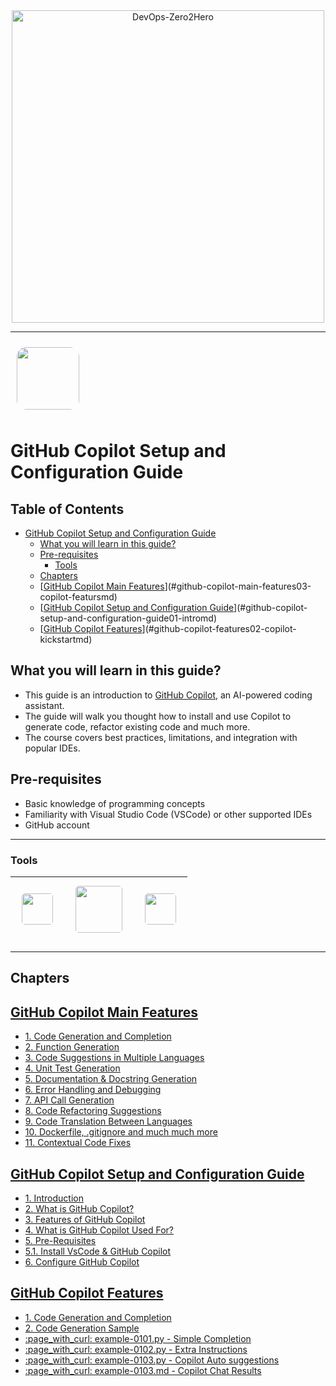 
<div align="center">
  <img src="/resources/images/cover-rounded.png" alt="DevOps-Zero2Hero" width="500">
</div>

---

<img src="/resources/images/copilot/github_copilot.png" style="border-radius: 25px; padding: 10px; width:100px"/>


<!-- omit in toc -->
# GitHub Copilot Setup and Configuration Guide

## Table of Contents

- [GitHub Copilot Setup and Configuration Guide](#github-copilot-setup-and-configuration-guide)
  - [What you will learn in this guide?](#what-you-will-learn-in-this-guide)
  - [Pre-requisites](#pre-requisites)
    - [Tools](#tools)
  - [Chapters](#chapters)
  - [[GitHub Copilot Main Features](03-copilot-featurs.md)](#github-copilot-main-features03-copilot-featursmd)
  - [[GitHub Copilot Setup and Configuration Guide](01-intro.md)](#github-copilot-setup-and-configuration-guide01-intromd)
  - [[GitHub Copilot Features](02-copilot-kickstart.md)](#github-copilot-features02-copilot-kickstartmd)


## What you will learn in this guide?

- This guide is an introduction to [GitHub Copilot](https://github.com/copilot), an AI-powered coding assistant.
- The guide will walk you thought how to install and use Copilot to generate code, refactor existing code and much more.
- The course covers best practices, limitations, and integration with popular IDEs.

## Pre-requisites

- Basic knowledge of programming concepts
- Familiarity with Visual Studio Code (VSCode) or other supported IDEs
- GitHub account  

---

### Tools

| <img src="/resources/images/logos/logos_github.svg" style="border-radius: 15px; padding: 10px; width:50px"/> | <img src="/resources/images/copilot/github_copilot.png" style="border-radius: 15px; padding: 10px; width:75px"/> | <img src="/resources/images/logos/logos_vscode.svg" style="border-radius: 15px; padding: 10px; width:50px"/> |
| ------------------------------------------------------------------------------------------------------------ | ---------------------------------------------------------------------------------------------------------------- | ------------------------------------------------------------------------------------------------------------ |

---


## Chapters

<!-- Chapters -->


## [GitHub Copilot Main Features](03-copilot-featurs.md)
 - [1. Code Generation and Completion](03-copilot-featurs.md#1-code-generation-and-completion)
 - [2. Function Generation](03-copilot-featurs.md#2-function-generation)
 - [3. Code Suggestions in Multiple Languages](03-copilot-featurs.md#3-code-suggestions-in-multiple-languages)
 - [4. Unit Test Generation](03-copilot-featurs.md#4-unit-test-generation)
 - [5. Documentation \& Docstring Generation](03-copilot-featurs.md#5-documentation--docstring-generation)
 - [6. Error Handling and Debugging](03-copilot-featurs.md#6-error-handling-and-debugging)
 - [7. API Call Generation](03-copilot-featurs.md#7-api-call-generation)
 - [8. Code Refactoring Suggestions](03-copilot-featurs.md#8-code-refactoring-suggestions)
 - [9. Code Translation Between Languages](03-copilot-featurs.md#9-code-translation-between-languages)
 - [10. Dockerfile, .gitignore and much much more](03-copilot-featurs.md#10-dockerfile-gitignore-and-much-much-more)
 - [11. Contextual Code Fixes](03-copilot-featurs.md#11-contextual-code-fixes)


## [GitHub Copilot Setup and Configuration Guide](01-intro.md)
 - [1. Introduction](01-intro.md#1-introduction)
 - [2. What is GitHub Copilot?](01-intro.md#2-what-is-github-copilot)
 - [3. Features of GitHub Copilot](01-intro.md#3-features-of-github-copilot)
 - [4. What is GitHub Copilot Used For?](01-intro.md#4-what-is-github-copilot-used-for)
 - [5. Pre-Requisites](01-intro.md#5-pre-requisites)
 - [5.1. Install VsCode \& GitHub Copilot](01-intro.md#51-install-vscode--github-copilot)
 - [6. Configure GitHub Copilot](01-intro.md#6-configure-github-copilot)


## [GitHub Copilot Features](02-copilot-kickstart.md)
 - [1. Code Generation and Completion](02-copilot-kickstart.md#1-code-generation-and-completion)
 - [2. Code Generation Sample](02-copilot-kickstart.md#2-code-generation-sample)
 - [:page\_with\_curl: example-0101.py - Simple Completion](02-copilot-kickstart.md#page_with_curl-example-0101py---simple-completion)
 - [:page\_with\_curl: example-0102.py - Extra Instructions](02-copilot-kickstart.md#page_with_curl-example-0102py---extra-instructions)
 - [:page\_with\_curl: example-0103.py - Copilot Auto suggestions](02-copilot-kickstart.md#page_with_curl-example-0103py---copilot-auto-suggestions)
 - [:page\_with\_curl: example-0103.md - Copilot Chat Results](02-copilot-kickstart.md#page_with_curl-example-0103md---copilot-chat-results)

